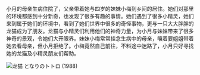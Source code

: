 <!--##
{
        "description": "小月的母亲生病住院了，父亲带着她与四岁的妹妹小梅到乡间的居住。她们对那里的环境都感到十分新奇，也发现了很多有趣的事情。她们遇到了很多小精灵，她们来到属于她们的环境中，看到了她们世界中很多的奇怪事物，更与一只大大胖胖的龙猫成为了朋友。龙猫与小精灵们利用他们的神奇力量，为小月与妹妹带来了很多神奇的景观，令她们大开眼界。妹妹小梅常常挂念生病中的母亲，嚷着要姐姐带着她去看母亲，但小月拒绝了。小梅竟然自己前往，不料途中迷路了，小月只好寻找她的龙猫及小精灵朋友们帮助。",
        "tag": [
            "动画",
            "奇幻",
            "冒险"
        ],
        "img":"https://picserver.duoyu.link/picfile/image/202306/08-1686237669921.png",
        "dateYY": "2018",
        "dateMM": "09",
        "dateDD": "20",
        "top": true,
        "signal":""
    }
 ##-->

小月的母亲生病住院了，父亲带着她与四岁的妹妹小梅到乡间的居住。她们对那里的环境都感到十分新奇，也发现了很多有趣的事情。她们遇到了很多小精灵，她们来到属于她们的环境中，看到了她们世界中很多的奇怪事物，更与一只大大胖胖的龙猫成为了朋友。龙猫与小精灵们利用他们的神奇力量，为小月与妹妹带来了很多神奇的景观，令她们大开眼界。妹妹小梅常常挂念生病中的母亲，嚷着要姐姐带着她去看母亲，但小月拒绝了。小梅竟然自己前往，不料途中迷路了，小月只好寻找她的龙猫及小精灵朋友们帮助。

 <p class="notesbookimg">
 <img src="https://picserver.duoyu.link/picfile/image/202306/08-1686237669921.png" alt="龙猫 となりのトトロ (1988)" />
</p>